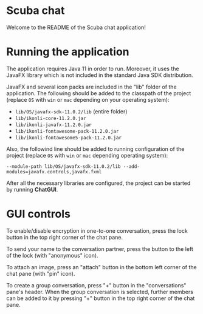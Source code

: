 # Scuba chat

Welcome to the README of the Scuba chat application!

# Running the application

<p>
The application requires Java 11 in order to run. Moreover, it uses the JavaFX 
library which is not included in the standard Java SDK distribution.
</p>
<p>
JavaFX and several icon packs are included in the "lib" folder of the application.
The following should be added to the classpath of the project (replace <code>OS</code> with 
<code>win</code> or <code>mac</code> depending on your operating system):
</p>

<ul>
<li><code>lib/OS/javafx-sdk-11.0.2/lib</code> (entire folder)</li>
<li><code>lib/ikonli-core-11.2.0.jar</code></li>
<li><code>lib/ikonli-javafx-11.2.0.jar</code></li>
<li><code>lib/ikonli-fontawesome-pack-11.2.0.jar</code></li>
<li><code>lib/ikonli-fontawesome5-pack-11.2.0.jar</code></li>
</ul>

<p>
Also, the followind line should be added to running configuration of the 
project (replace <code>OS</code> with <code>win</code> or <code>mac</code> depending operating system): 
</p>
<p><code>--module-path lib/OS/javafx-sdk-11.0.2/lib --add-modules=javafx.controls,javafx.fxml</code>
</p>

<p>After all the necessary libraries are configured, the project can be started
by running <b>ChatGUI</b>.

# GUI controls

<p>
To enable/disable encryption in one-to-one conversation, press the lock button in the top right 
corner of the chat pane.
</p> 

<p>
To send your name to the conversation partner, press the button to the left of the lock (with "anonymous" icon).
</p> 

<p>
To attach an image, press an "attach" button in the bottom left corner of the chat pane (with "pin" icon). 
</p> 

<p>
To create a group conversation, press "+" button in the "conversations" pane's header. 
When the group conversation is selected, further members can be added to it by
pressing "+" button in the top right corner of the chat pane.
</p> 
